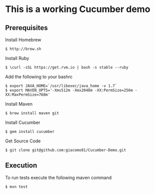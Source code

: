This is a working Cucumber demo
===============================

Prerequisites 
-------------

Install Homebrew

    $ http://brew.sh

Install Ruby

    $ \curl -sSL https://get.rvm.io | bash -s stable --ruby

Add the following to your bashrc

    $ export JAVA_HOME=`/usr/libexec/java_home -v 1.7`
    $ export MAVEN_OPTS='-Xms512m -Xmx2048m -XX:PermSize=256m -XX:MaxPermSize=768m'

Install Maven

    $ brew install maven git

Install Cucumber

    $ gem install cucumber


Get Source Code

    $ git clone git@github.com:giacomo81/Cucumber-Demo.git

Execution
---------

To run tests execute the following maven command
	
    $ mvn test
